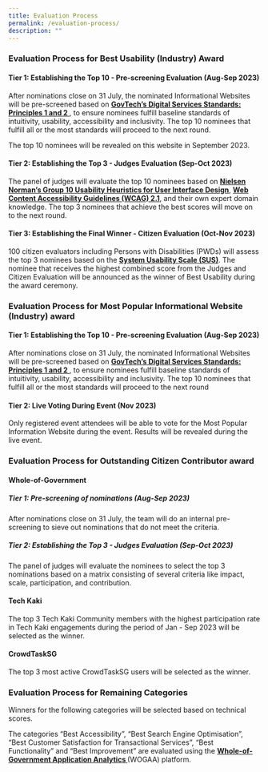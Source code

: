 ```yaml
---
title: Evaluation Process
permalink: /evaluation-process/
description: ""
---
```

<style type="text/css">
.content h4 {
    color: #B41E8E;
	font-weight:700;
}
</style>
<div class="row">
  <div class="col is-12">
		<h3> Evaluation Process for Best Usability (Industry) Award </h3>
		<h4>Tier 1: Establishing the Top 10 - Pre-screening Evaluation (Aug-Sep 2023)</h4>
    <p>After nominations close on 31 July, the nominated Informational Websites will be pre-screened based on <a target="_blank" href="https://www.tech.gov.sg/files/digital-transformation/DSS%20for%20Public%202020.pdf"><strong>GovTech’s Digital Services Standards: Principles 1 and 2 </strong></a>, to ensure nominees fulfill baseline standards of intuitivity, usability, accessibility and inclusivity. The top 10 nominees that fulfill all or the most standards will proceed to the next round.</p>
		<p>The top 10 nominees will be revealed on this website in September 2023.</p>
    <h4>Tier 2: Establishing the Top 3 - Judges Evaluation (Sep-Oct 2023)</h4>
    <p>The panel of judges will evaluate the top 10 nominees based on <a aria-label="Link to read more about NNg's Group 10 Usability Heuristics" target="_blank" href="https://www.nngroup.com/articles/ten-usability-heuristics/"><strong>Nielsen Norman’s Group 10 Usability Heuristics for User Interface Design</strong></a>, <a aria-label="Link to read more on WCAG 2.1 guidelines" target="_blank" href="https://www.w3.org/TR/WCAG21/"><strong>Web Content Accessibility Guidelines (WCAG) 2.1</strong></a>, and their own expert domain knowledge. The top 3 nominees that achieve the best scores will move on to the next round.</p>
    <div class="row">
      <!--<div class="col is-full"><a class="bp-button is-primary is-medium" href="/judges/" aria-label="View the panel of judges">View the panel of judges</a></div>//-->
    </div>
  </div>
</div>
<div class="row">
  <div class="col is-12">
    <h4>Tier 3: Establishing the Final Winner - Citizen Evaluation (Oct-Nov 2023)</h4>
    <p>100 citizen evaluators including Persons with Disabilities (PWDs) will assess the top 3 nominees based on the <a aria-label="Link to find out more about System Usability Scale" target="_blank" href="https://www.nngroup.com/videos/system-usability-scale/"><strong>System Usability Scale (SUS)</strong></a>. The nominee that receives the highest combined score from the Judges and Citizen Evaluation will be announced as the winner of Best Usability during the award ceremony.</p>
		<h3> Evaluation Process for Most Popular Informational Website (Industry) award </h3>
		<h4>Tier 1: Establishing the Top 10 - Pre-screening Evaluation (Aug-Sep 2023)</h4>
    <p>After nominations close on 31 July, the nominated Informational Websites will be pre-screened based on <a target="_blank" href="https://www.tech.gov.sg/files/digital-transformation/DSS%20for%20Public%202020.pdf"><strong>GovTech’s Digital Services Standards: Principles 1 and 2 </strong></a>, to ensure nominees fulfill baseline standards of intuitivity, usability, accessibility and inclusivity. The top 10 nominees that fulfill all or the most standards will proceed to the next round </p>
		<h4>Tier 2: Live Voting During Event (Nov 2023)</h4>
		<p> Only registered event attendees will be able to vote for the Most Popular Information Website during the event. Results will be revealed during the live event. </p>
		<h3>Evaluation Process for Outstanding Citizen Contributor award</h3>
		<h4> Whole-of-Government</h4>
	<h5>Tier 1: Pre-screening of nominations (Aug-Sep 2023) </h5>
    <p>After nominations close on 31 July, the team will do an internal pre-screening to sieve out nominations that do not meet the criteria. </p>
		<h5> Tier 2: Establishing the Top 3 - Judges Evaluation (Sep-Oct 2023) </h5>
		<p> The panel of judges will evaluate the nominees to select the top 3 nominations based on a matrix consisting of several criteria like impact, scale, participation, and contribution. </p> 
		<h4> Tech Kaki </h4>
		<p> The top 3 Tech Kaki Community members with the highest participation rate in Tech Kaki engagements during the period of Jan - Sep 2023 will be selected as the winner. </p>
		<h4> CrowdTaskSG </h4>
		<p> The top 3 most active CrowdTaskSG users will be selected as the winner.</p>
	<h3>	Evaluation Process for Remaining Categories</h3>
		<p>		Winners for the following categories will be selected based on technical scores. </p>
<p>		The categories “Best Accessibility”, “Best Search Engine Optimisation”, “Best Customer Satisfaction for Transactional Services”, “Best Functionality” and “Best Improvement” are evaluated using the <a target="_blank" href="https://wogaa.sg"><strong>Whole-of-Government Application Analytics </strong></a>(WOGAA) platform. </p>
		  </div>
</div>